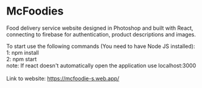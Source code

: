 # McFoodies
Food delivery service website designed in Photoshop and built with React, connecting to firebase for authentication, product descriptions and images.

To start use the following commands (You need to have Node JS installed):
   </br> 1: npm install
   </br> 2: npm start
   </br> note: If react doesn't automatically open the application use localhost:3000 </br>
   </br>
Link to website: https://mcfoodie-s.web.app/


